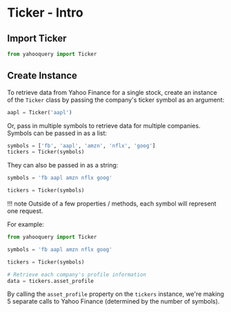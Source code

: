 # Ticker - Intro

## Import Ticker

```python
from yahooquery import Ticker
```

## Create Instance

To retrieve data from Yahoo Finance for a single stock, create an instance of the `Ticker` class by passing the company's ticker symbol as an argument:

```python
aapl = Ticker('aapl')
```

Or, pass in multiple symbols to retrieve data for multiple companies.  Symbols can be passed in as a list:

```python
symbols = ['fb', 'aapl', 'amzn', 'nflx', 'goog']
tickers = Ticker(symbols)
```

They can also be passed in as a string:

```python
symbols = 'fb aapl amzn nflx goog'

tickers = Ticker(symbols)
```

!!! note
    Outside of a few properties / methods, each symbol will represent one request.

For example:

```python
from yahooquery import Ticker

symbols = 'fb aapl amzn nflx goog'

tickers = Ticker(symbols)

# Retrieve each company's profile information
data = tickers.asset_profile
```

By calling the `asset_profile` property on the `tickers` instance, we're making 5 separate calls to Yahoo Finance (determined by the number of symbols).
